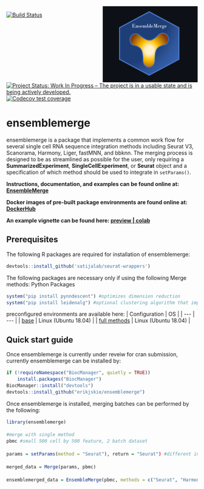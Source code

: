 <img src = "ensemblemerge_graphics_v2.png" width = "250" height = "200" align = "right" />

<!-- badges: start -->
[![Build Status](https://travis-ci.com/erikjskie/ensemblemerge.svg?token=TzArZ5EDidamcqdAtCie&branch=main)](https://travis-ci.com/github/erikjskie/ensemblemerge)
[![Project Status: Work In Progress – The project is in a usable state and is being actively developed.](https://www.repostatus.org/badges/latest/wip.svg)](https://www.repostatus.org/#wip)
[![Codecov test coverage](https://codecov.io/gh/erikjskie/ensemblmerge/branch/main/graph/badge.svg)](https://codecov.io/gh/erikjskie/ensemblmerge?branch=main)
<!-- badges: end -->

# ensemblemerge
ensemblemerge is a package that implements a common work flow for several single cell RNA sequence integration methods including Seurat V3, Scanorama, Harmony, Liger, fastMNN, and bbknn. The merging process is designed to be as streamlined as possible for the user, only requiring a **SummarizedExperiment**, **SingleCellExperiment**, or **Seurat** object and a specification of which method should be used to integrate in `setParams()`.

**Instructions, documentation, and examples can be found online at: [EnsembleMerge](https://erikjskie.github.io/packages/ensemblemerge/)**

**Docker images of pre-built package environments are found online at: [DockerHub](https://hub.docker.com/repository/docker/skiex003/ensemblemerge)**

**An example vignette can be found here: [preview ](https://github.com/erikjskie/ensemblemerge/blob/main/EnsembleMerge_Example_Vignette.ipynb)|[ colab](https://colab.research.google.com/github/erikjskie/ensemblemerge/blob/main/EnsembleMerge_Example_Vignette.ipynb)**

## Prerequisites
The following R packages are required for installation of ensemblemerge:

```r
devtools::install_github('satijalab/seurat-wrappers')
```

The following packages are necessary only if using the following Merge methods:
  Python Packages
  ```r
  system("pip install pynndescent") #optimizes dimension reduction
  system("pip install leidenalg") #optional clustering algorithm that improves bbknn performance
  ```
  
preconfigured environments are available here:
| Configuration | OS | 
| --- | --- |
| [base](base_environment.yml) | Linux (Ubuntu 18.04) |
| [full methods](full_environment.yml) | Linux (Ubuntu 18.04) |

  
## Quick start guide

Once ensemblemerge is currently under reveiw for cran submission, currently ensemblemerge can be installed by:

```r
if (!requireNamespace("BiocManager", quietly = TRUE))
    install.packages("BiocManager")
BiocManager::install("devtools")
devtools::install_github("erikjskie/ensemblemerge")
```

Once ensemblemerge is installed, merging batches can be performed by the following:

```r
library(ensemblemerge)

#merge with single method
pbmc #small 500 cell by 500 feature, 2 batch dataset

params = setParams(method = "Seurat"), return = "Seurat") #different integration methods can be selected by setting method, see methods by calling getMethods()

merged_data = Merge(params, pbmc)

ensemblemerged_data = EnsembleMerge(pbmc, methods = c("Seurat", "Harmony", "BBKNN"), return = "Seurat")
```
